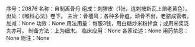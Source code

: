 序号：20876
名称：自制离骨丹
组成：刺猬皮（1张，连刺按新瓦上焙老黄色）。
出处：《喉科心法》卷下。
主治：骨槽风；各种多骨疽，顽骨不出，老脓成管者。
加减：None
功效：None
用法用量：每服3钱，用白糖炒米粉拌食；或用米浆泛丸亦可。
制备方法：上为细末。
临床应用：None
各家论述：None
用药禁忌：None
附注：None
